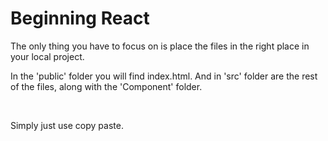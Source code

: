 # Beginning React

The only thing you have to focus on is place the files in the right place in your local project. 
  
In the 'public' folder you will find index.html. And in 'src' folder are the rest of the files, along with the 'Component' folder.

<br> 

Simply just use copy paste. 
